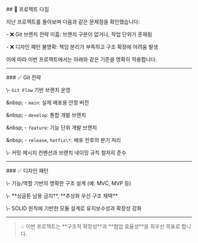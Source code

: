 \## 🧭 프로젝트 다짐







지난 프로젝트를 돌아보며 다음과 같은 문제점을 확인했습니다:







\- ❌ Git 브랜치 전략 미흡: 브랜치 구분이 없거나, 작업 단위가 혼재됨  



\- ❌ 디자인 패턴 불명확: 책임 분리가 부족하고 구조 확장에 어려움 발생  







이에 따라 이번 프로젝트에서는 아래와 같은 기준을 명확히 적용합니다.



---







\### ✅ Git 전략



\\- `Git Flow` 기반 브랜치 운영



\&nbsp; - `main`: 실제 배포용 안정 버전



\&nbsp; - `develop`: 통합 개발 브랜치



\&nbsp; - `feature`: 기능 단위 개발 브랜치



\&nbsp; - `release`, `hotfix\*`: 배포 전후의 분기 처리



\\- 커밋 메시지 컨벤션과 브랜치 네이밍 규칙 철저히 준수



---

\### ✅ 디자인 패턴







\\- 기능/역할 기반의 명확한 구조 설계 (예: MVC, MVP 등)



\\- \*\*싱글톤 남용 금지\*\*, \*\*추상화 우선 구조 채택\*\*



\\- SOLID 원칙에 기반한 모듈 설계로 유지보수성과 확장성 강화







---







> 💡 이번 프로젝트는 \*\*구조적 확장성\*\*과 \*\*협업 효율성\*\*을 최우선 목표로 합니다.

